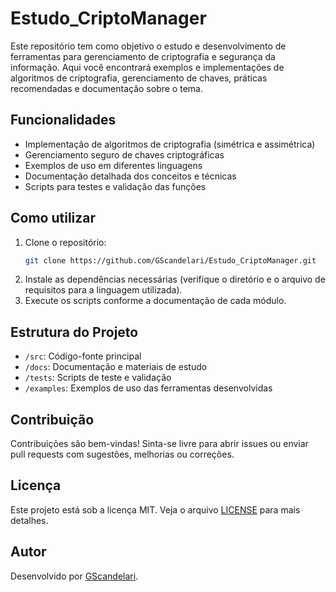 # Estudo_CriptoManager

Este repositório tem como objetivo o estudo e desenvolvimento de ferramentas para gerenciamento de criptografia e segurança da informação. Aqui você encontrará exemplos e implementações de algoritmos de criptografia, gerenciamento de chaves, práticas recomendadas e documentação sobre o tema.

## Funcionalidades

- Implementação de algoritmos de criptografia (simétrica e assimétrica)
- Gerenciamento seguro de chaves criptográficas
- Exemplos de uso em diferentes linguagens
- Documentação detalhada dos conceitos e técnicas
- Scripts para testes e validação das funções

## Como utilizar

1. Clone o repositório:
   ```bash
   git clone https://github.com/GScandelari/Estudo_CriptoManager.git
   ```
2. Instale as dependências necessárias (verifique o diretório e o arquivo de requisitos para a linguagem utilizada).
3. Execute os scripts conforme a documentação de cada módulo.

## Estrutura do Projeto

- `/src`: Código-fonte principal
- `/docs`: Documentação e materiais de estudo
- `/tests`: Scripts de teste e validação
- `/examples`: Exemplos de uso das ferramentas desenvolvidas

## Contribuição

Contribuições são bem-vindas! Sinta-se livre para abrir issues ou enviar pull requests com sugestões, melhorias ou correções.

## Licença

Este projeto está sob a licença MIT. Veja o arquivo [LICENSE](LICENSE) para mais detalhes.

## Autor

Desenvolvido por [GScandelari](https://github.com/GScandelari).
